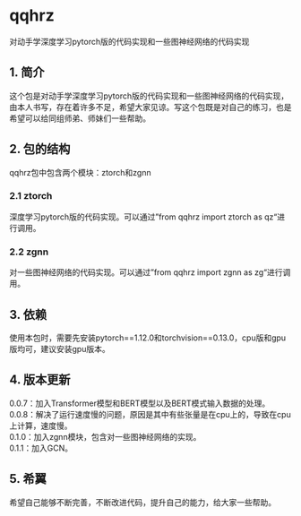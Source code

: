 # qqhrz
对动手学深度学习pytorch版的代码实现和一些图神经网络的代码实现
## 1. 简介
这个包是对动手学深度学习pytorch版的代码实现和一些图神经网络的代码实现，由本人书写，存在着许多不足，希望大家见谅。写这个包既是对自己的练习，也是希望可以给同组师弟、师妹们一些帮助。
## 2. 包的结构
qqhrz包中包含两个模块：ztorch和zgnn
### 2.1 ztorch
深度学习pytorch版的代码实现。可以通过”from qqhrz import ztorch as qz“进行调用。
### 2.2 zgnn
对一些图神经网络的代码实现。可以通过”from qqhrz import zgnn as zg“进行调用。
## 3. 依赖
使用本包时，需要先安装pytorch==1.12.0和torchvision==0.13.0，cpu版和gpu版均可，建议安装gpu版本。
## 4. 版本更新
0.0.7：加入Transformer模型和BERT模型以及BERT模式输入数据的处理。<br>
0.0.8：解决了运行速度慢的问题，原因是其中有些张量是在cpu上的，导致在cpu上计算，速度慢。<br>
0.1.0：加入zgnn模块，包含对一些图神经网络的实现。<br>
0.1.1：加入GCN。
## 5. 希翼
希望自己能够不断完善，不断改进代码，提升自己的能力，给大家一些帮助。